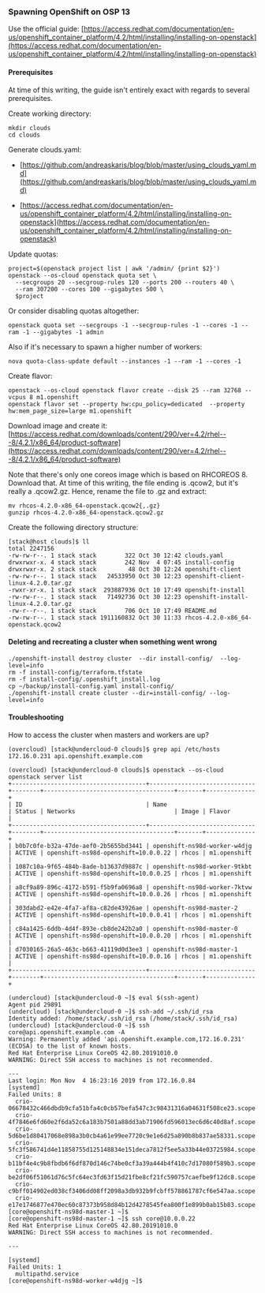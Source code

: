 ### Spawning OpenShift on OSP 13 ###

Use the official guide: 
[https://access.redhat.com/documentation/en-us/openshift_container_platform/4.2/html/installing/installing-on-openstack](https://access.redhat.com/documentation/en-us/openshift_container_platform/4.2/html/installing/installing-on-openstack)

#### Prerequisites ####

At time of this writing, the guide isn't entirely exact with regards to several prerequisites.

Create working directory:
~~~
mkdir clouds
cd clouds
~~~

Generate clouds.yaml:
* [https://github.com/andreaskaris/blog/blob/master/using_clouds_yaml.md](https://github.com/andreaskaris/blog/blob/master/using_clouds_yaml.md)

* [https://access.redhat.com/documentation/en-us/openshift_container_platform/4.2/html/installing/installing-on-openstack](https://access.redhat.com/documentation/en-us/openshift_container_platform/4.2/html/installing/installing-on-openstack)

Update quotas:
~~~
project=$(openstack project list | awk '/admin/ {print $2}')
openstack --os-cloud openstack quota set \
  --secgroups 20 --secgroup-rules 120 --ports 200 --routers 40 \
  --ram 307200 --cores 100 --gigabytes 500 \
  $project
~~~

Or consider disabling quotas altogether:
~~~
openstack quota set --secgroups -1 --secgroup-rules -1 --cores -1 --ram -1 --gigabytes -1 admin
~~~

Also if it's necessary to spawn a higher number of workers:
~~~
nova quota-class-update default --instances -1 --ram -1 --cores -1
~~~

Create flavor:
~~~
openstack --os-cloud openstack flavor create --disk 25 --ram 32768 --vcpus 8 m1.openshift
openstack flavor set --property hw:cpu_policy=dedicated  --property hw:mem_page_size=large m1.openshift
~~~

Download image and create it:
[https://access.redhat.com/downloads/content/290/ver=4.2/rhel---8/4.2.1/x86_64/product-software](https://access.redhat.com/downloads/content/290/ver=4.2/rhel---8/4.2.1/x86_64/product-software)

Note that there's only one coreos image which is based on RHCOREOS 8. Download that. At time of this writing, the file ending is .qcow2, but
it's really a .qcow2.gz. Hence, rename the file to .gz and extract:
~~~
mv rhcos-4.2.0-x86_64-openstack.qcow2{,.gz}
gunzip rhcos-4.2.0-x86_64-openstack.qcow2.gz
~~~

Create the following directory structure:
~~~
[stack@host clouds]$ ll
total 2247156
-rw-rw-r--. 1 stack stack        322 Oct 30 12:42 clouds.yaml
drwxrwxr-x. 4 stack stack        242 Nov  4 07:45 install-config
drwxrwxr-x. 2 stack stack         48 Oct 30 12:24 openshift-client
-rw-rw-r--. 1 stack stack   24533950 Oct 30 12:23 openshift-client-linux-4.2.0.tar.gz
-rwxr-xr-x. 1 stack stack  293887936 Oct 10 17:49 openshift-install
-rw-rw-r--. 1 stack stack   71492736 Oct 30 12:23 openshift-install-linux-4.2.0.tar.gz
-rw-r--r--. 1 stack stack        706 Oct 10 17:49 README.md
-rw-rw-r--. 1 stack stack 1911160832 Oct 30 11:33 rhcos-4.2.0-x86_64-openstack.qcow2
~~~

#### Deleting and recreating a cluster when something went wrong ####
~~~
./openshift-install destroy cluster  --dir install-config/  --log-level=info
rm -f install-config/terraform.tfstate 
rm -f install-config/.openshift_install.log 
cp ~/backup/install-config.yaml install-config/
./openshift-install create cluster --dir=install-config/ --log-level=info
~~~

#### Troubleshooting ####

How to access the cluster when masters and workers are up?
~~~
(overcloud) [stack@undercloud-0 clouds]$ grep api /etc/hosts
172.16.0.231 api.openshift.example.com
~~~

~~~
(overcloud) [stack@undercloud-0 clouds]$ openstack --os-cloud openstack server list
+--------------------------------------+------------------------------+--------+-------------------------------------+-------+--------------+
| ID                                   | Name                         | Status | Networks                            | Image | Flavor       |
+--------------------------------------+------------------------------+--------+-------------------------------------+-------+--------------+
| b0b7c0fe-b32a-47de-aef0-2b5655bd3441 | openshift-ns98d-worker-w4djg | ACTIVE | openshift-ns98d-openshift=10.0.0.22 | rhcos | m1.openshift |
| 1087c10a-9f65-484b-8ade-b13637d9887c | openshift-ns98d-worker-9tkbt | ACTIVE | openshift-ns98d-openshift=10.0.0.25 | rhcos | m1.openshift |
| a8cf9a89-896c-4172-b591-f5b9fa0696a8 | openshift-ns98d-worker-7ktvw | ACTIVE | openshift-ns98d-openshift=10.0.0.26 | rhcos | m1.openshift |
| 303dabd2-e42e-4fa7-af8a-c82de43926ae | openshift-ns98d-master-2     | ACTIVE | openshift-ns98d-openshift=10.0.0.41 | rhcos | m1.openshift |
| c84a1425-6ddb-4d4f-893e-cb8de242b2a0 | openshift-ns98d-master-0     | ACTIVE | openshift-ns98d-openshift=10.0.0.20 | rhcos | m1.openshift |
| d7030165-26a5-463c-b663-41119d0d3ee3 | openshift-ns98d-master-1     | ACTIVE | openshift-ns98d-openshift=10.0.0.16 | rhcos | m1.openshift |
+--------------------------------------+------------------------------+--------+-------------------------------------+-------+--------------+
~~~

~~~
(undercloud) [stack@undercloud-0 ~]$ eval $(ssh-agent)
Agent pid 29891
(undercloud) [stack@undercloud-0 ~]$ ssh-add ~/.ssh/id_rsa
Identity added: /home/stack/.ssh/id_rsa (/home/stack/.ssh/id_rsa)
(undercloud) [stack@undercloud-0 ~]$ ssh core@api.openshift.example.com -A
Warning: Permanently added 'api.openshift.example.com,172.16.0.231' (ECDSA) to the list of known hosts.
Red Hat Enterprise Linux CoreOS 42.80.20191010.0
WARNING: Direct SSH access to machines is not recommended.

---
Last login: Mon Nov  4 16:23:16 2019 from 172.16.0.84
[systemd]
Failed Units: 8
  crio-06678432c466dbdb9cfa51bfa4c0cb57befa547c3c98431316a04631f508ce23.scope
  crio-4f7846e6fd60e2f6da52c6a183b7501a88dd3ab71906fd596013ec6d6c40d8af.scope
  crio-5d6be1d80417068e898a3b0cb4a61e99ee7720c9e1e6d25a890b8b837ae58331.scope
  crio-5fc3f586741d4e11858755d125148834e151deca7812f5ee5a33b44e03725984.scope
  crio-b11bf4e4c9b8fbdb6f6df870d146c74be0cf3a39a444b4f410c7d17080f589b3.scope
  crio-be2df06f51061d76c5fc64ec3fd63f15d21fbe8cf21fc590757caefbe9f12dc8.scope
  crio-c9bff014902ed038cf3406dd08ff2098a3db932b9fcbff578861787cf6e547aa.scope
  crio-e17e1746877e470ec60c87373b958d84b12d4278545fea800f1e899b0ab15b83.scope
[core@openshift-ns98d-master-1 ~]$ 
[core@openshift-ns98d-master-1 ~]$ ssh core@10.0.0.22
Red Hat Enterprise Linux CoreOS 42.80.20191010.0
WARNING: Direct SSH access to machines is not recommended.

---

[systemd]
Failed Units: 1
  multipathd.service
[core@openshift-ns98d-worker-w4djg ~]$ 
~~~
